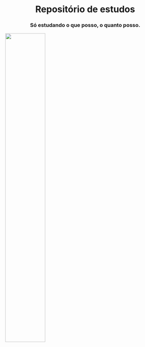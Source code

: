 <h1 align=center>Repositório de estudos</h1>
<h3 align=center>Só estudando o que posso, o quanto posso.</h3>
<img src='https://github.com/user-attachments/assets/cbbb30a6-dc3c-457c-9b77-72de9a5d7d77' width=50% height=50% align=center>

